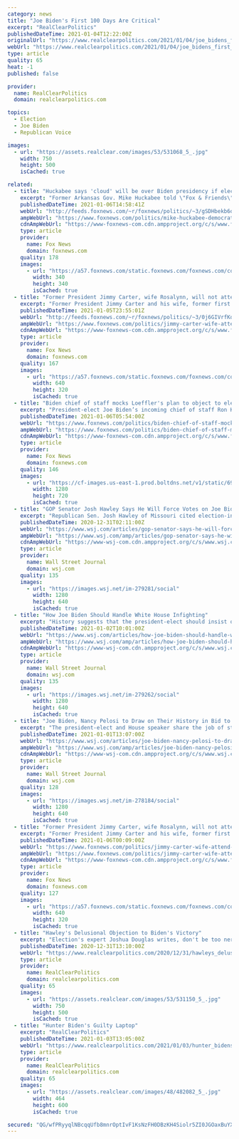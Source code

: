 ```yaml
---
category: news
title: "Joe Biden's First 100 Days Are Critical"
excerpt: "RealClearPolitics"
publishedDateTime: 2021-01-04T12:22:00Z
originalUrl: "https://www.realclearpolitics.com/2021/01/04/joe_bidens_first_100_days_are_critical_532619.html#!"
webUrl: "https://www.realclearpolitics.com/2021/01/04/joe_bidens_first_100_days_are_critical_532619.html#!"
type: article
quality: 65
heat: -1
published: false

provider:
  name: RealClearPolitics
  domain: realclearpolitics.com

topics:
  - Election
  - Joe Biden
  - Republican Voice

images:
  - url: "https://assets.realclear.com/images/53/531068_5_.jpg"
    width: 750
    height: 500
    isCached: true

related:
  - title: "Huckabee says 'cloud' will be over Biden presidency if election fraud isn't fully investigated"
    excerpt: "Former Arkansas Gov. Mike Huckabee told \"Fox & Friends\" on Wednesday that he wishes that all the elected officials, including Democrats, \"would demand a full accounting for how the ballots were tabulated\" in the 2020 election, saying that \"Democrats have the most to gain.\""
    publishedDateTime: 2021-01-06T14:58:41Z
    webUrl: "http://feeds.foxnews.com/~r/foxnews/politics/~3/gSDHbekb6qI/mike-huckabee-democrats-full-accounting-election-results"
    ampWebUrl: "https://www.foxnews.com/politics/mike-huckabee-democrats-full-accounting-election-results.amp"
    cdnAmpWebUrl: "https://www-foxnews-com.cdn.ampproject.org/c/s/www.foxnews.com/politics/mike-huckabee-democrats-full-accounting-election-results.amp"
    type: article
    provider:
      name: Fox News
      domain: foxnews.com
    quality: 178
    images:
      - url: "https://a57.foxnews.com/static.foxnews.com/foxnews.com/content/uploads/2020/10/340/340/Talia-Kaplan.jpg?ve=1&tl=1"
        width: 340
        height: 340
        isCached: true
  - title: "Former President Jimmy Carter, wife Rosalynn, will not attend Joe Biden’s inauguration"
    excerpt: "Former President Jimmy Carter and his wife, former first lady Rosalynn Carter, will not attend President-elect Joe Biden's inauguration later this month, marking the first time the couple has missed the ceremony since Carter was sworn in as president in 1977."
    publishedDateTime: 2021-01-05T23:55:01Z
    webUrl: "http://feeds.foxnews.com/~r/foxnews/politics/~3/0j6GIVrfKdo/jimmy-carter-wife-attend-bidens-inauguration"
    ampWebUrl: "https://www.foxnews.com/politics/jimmy-carter-wife-attend-bidens-inauguration.amp"
    cdnAmpWebUrl: "https://www-foxnews-com.cdn.ampproject.org/c/s/www.foxnews.com/politics/jimmy-carter-wife-attend-bidens-inauguration.amp"
    type: article
    provider:
      name: Fox News
      domain: foxnews.com
    quality: 167
    images:
      - url: "https://a57.foxnews.com/static.foxnews.com/foxnews.com/content/uploads/2021/01/640/320/AP21005689717326.jpg?ve=1&tl=1"
        width: 640
        height: 320
        isCached: true
  - title: "Biden chief of staff mocks Loeffler's plan to object to election certification"
    excerpt: "President-elect Joe Biden’s incoming chief of staff Ron Klain mocked Republican Sen. Kelly Loeffler early Wednesday, while vote counts were still underway in the Georgia runoffs, for announcing her plan to object to the certification of Biden's win in ..."
    publishedDateTime: 2021-01-06T05:54:00Z
    webUrl: "https://www.foxnews.com/politics/biden-chief-of-staff-mocks-loefflers-plan-to-object-to-election-certification"
    ampWebUrl: "https://www.foxnews.com/politics/biden-chief-of-staff-mocks-loefflers-plan-to-object-to-election-certification.amp"
    cdnAmpWebUrl: "https://www-foxnews-com.cdn.ampproject.org/c/s/www.foxnews.com/politics/biden-chief-of-staff-mocks-loefflers-plan-to-object-to-election-certification.amp"
    type: article
    provider:
      name: Fox News
      domain: foxnews.com
    quality: 146
    images:
      - url: "https://cf-images.us-east-1.prod.boltdns.net/v1/static/694940094001/0151998b-fe68-4078-8ab2-1e166a4c094a/fbdd86f6-3449-4cc4-b51d-25e1da7f2389/1280x720/match/image.jpg"
        width: 1280
        height: 720
        isCached: true
  - title: "GOP Senator Josh Hawley Says He Will Force Votes on Joe Biden’s Win"
    excerpt: "Republican Sen. Josh Hawley of Missouri cited election-integrity concerns around the November presidential vote. No significant evidence has emerged that would challenge the result."
    publishedDateTime: 2020-12-31T02:11:00Z
    webUrl: "https://www.wsj.com/articles/gop-senator-says-he-will-force-votes-on-bidens-win-11609348249"
    ampWebUrl: "https://www.wsj.com/amp/articles/gop-senator-says-he-will-force-votes-on-bidens-win-11609348249"
    cdnAmpWebUrl: "https://www-wsj-com.cdn.ampproject.org/c/s/www.wsj.com/amp/articles/gop-senator-says-he-will-force-votes-on-bidens-win-11609348249"
    type: article
    provider:
      name: Wall Street Journal
      domain: wsj.com
    quality: 135
    images:
      - url: "https://images.wsj.net/im-279281/social"
        width: 1280
        height: 640
        isCached: true
  - title: "How Joe Biden Should Handle White House Infighting"
    excerpt: "History suggests that the president-elect should insist on strong decision-making processes and deal firmly with staff misbehavior."
    publishedDateTime: 2021-01-02T10:01:00Z
    webUrl: "https://www.wsj.com/articles/how-joe-biden-should-handle-white-house-infighting-11609563661"
    ampWebUrl: "https://www.wsj.com/amp/articles/how-joe-biden-should-handle-white-house-infighting-11609563661"
    cdnAmpWebUrl: "https://www-wsj-com.cdn.ampproject.org/c/s/www.wsj.com/amp/articles/how-joe-biden-should-handle-white-house-infighting-11609563661"
    type: article
    provider:
      name: Wall Street Journal
      domain: wsj.com
    quality: 135
    images:
      - url: "https://images.wsj.net/im-279262/social"
        width: 1280
        height: 640
        isCached: true
  - title: "Joe Biden, Nancy Pelosi to Draw on Their History in Bid to Unite Fractious Democrats"
    excerpt: "The president-elect and House speaker share the job of steering a divided Democratic coalition amid a pandemic and an economy recovering from a deep slump."
    publishedDateTime: 2021-01-01T13:07:00Z
    webUrl: "https://www.wsj.com/articles/joe-biden-nancy-pelosi-to-draw-on-their-history-in-bid-to-unite-fractious-democrats-11609506000"
    ampWebUrl: "https://www.wsj.com/amp/articles/joe-biden-nancy-pelosi-to-draw-on-their-history-in-bid-to-unite-fractious-democrats-11609506000"
    cdnAmpWebUrl: "https://www-wsj-com.cdn.ampproject.org/c/s/www.wsj.com/amp/articles/joe-biden-nancy-pelosi-to-draw-on-their-history-in-bid-to-unite-fractious-democrats-11609506000"
    type: article
    provider:
      name: Wall Street Journal
      domain: wsj.com
    quality: 128
    images:
      - url: "https://images.wsj.net/im-278184/social"
        width: 1280
        height: 640
        isCached: true
  - title: "Former President Jimmy Carter, wife Rosalynn, will not attend Joe Biden’s inauguration"
    excerpt: "Former President Jimmy Carter and his wife, former first lady Rosalynn Carter, will not attend President-elect Joe Biden's inauguration later this month, marking the first time the couple has missed the ceremony since Carter was sworn in as president in 1977."
    publishedDateTime: 2021-01-06T00:09:00Z
    webUrl: "https://www.foxnews.com/politics/jimmy-carter-wife-attend-bidens-inauguration"
    ampWebUrl: "https://www.foxnews.com/politics/jimmy-carter-wife-attend-bidens-inauguration.amp"
    cdnAmpWebUrl: "https://www-foxnews-com.cdn.ampproject.org/c/s/www.foxnews.com/politics/jimmy-carter-wife-attend-bidens-inauguration.amp"
    type: article
    provider:
      name: Fox News
      domain: foxnews.com
    quality: 127
    images:
      - url: "https://a57.foxnews.com/static.foxnews.com/foxnews.com/content/uploads/2021/01/640/320/AP21005689717326.jpg?ve=1&tl=1"
        width: 640
        height: 320
        isCached: true
  - title: "Hawley's Delusional Objection to Biden's Victory"
    excerpt: "Election's expert Joshua Douglas writes, don't be too nervous about Republican Senator Josh Hawley's announcement that he will object to the certification of Joe Biden as president when Congress meets Jan."
    publishedDateTime: 2020-12-31T13:10:00Z
    webUrl: "https://www.realclearpolitics.com/2020/12/31/hawleys_delusional_objection_to_bidens_victory_532477.html#!"
    type: article
    provider:
      name: RealClearPolitics
      domain: realclearpolitics.com
    quality: 65
    images:
      - url: "https://assets.realclear.com/images/53/531150_5_.jpg"
        width: 750
        height: 500
        isCached: true
  - title: "Hunter Biden's Guilty Laptop"
    excerpt: "RealClearPolitics"
    publishedDateTime: 2021-01-03T13:05:00Z
    webUrl: "https://www.realclearpolitics.com/2021/01/03/hunter_bidens_guilty_laptop_532448.html"
    type: article
    provider:
      name: RealClearPolitics
      domain: realclearpolitics.com
    quality: 65
    images:
      - url: "https://assets.realclear.com/images/48/482082_5_.jpg"
        width: 464
        height: 600
        isCached: true

secured: "QG/wfPRyyqlNBcqqUfb8mnrOptIvF1KsNzFH0DBzKH4Siolr5ZI0JGOaxBuYXoCg3MLL9UNOQYBTeFC4HvnrmJgSFM4uESS8BivQtZpmn9wCUsAI3IqIKx0NdIqIiTcBlNl4UXh/jbx7nduLmtPi051rKYgavmoy1yNSSVpKxuM+aW27IB8hGYIWqemR4s5iuwrfcYm/sWPVXVmWFwof3rmuKnrnzLN1pXYpWqImphDbjRd5H3d2JAocJgmpnedcSb2zNXszo7DQtf/3Y+ApR6lgPc3vlooPfMTfmjRHjE1W6p8/yHS9Kv6CTlXFNxtIIzPxA/slfS/OQsI2joikN85dtZlUncI0qJWSKKxvZQk=;wGPUmIkijgDYeT+UXyJSfw=="
---
```


